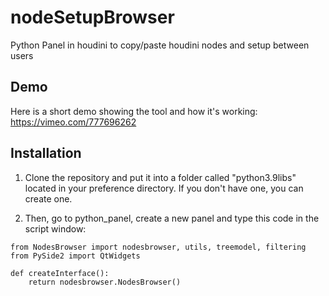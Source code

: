 # nodeSetupBrowser

Python Panel in houdini to copy/paste houdini nodes and setup between users

## Demo
Here is a short demo showing the tool and how it's working:
https://vimeo.com/777696262

## Installation
1. Clone the repository and put it into a folder called "python3.9libs" located in your preference directory.
If you don't have one, you can create one.

2. Then, go to python_panel, create a new panel and type this code in the script window:
```
from NodesBrowser import nodesbrowser, utils, treemodel, filtering
from PySide2 import QtWidgets

def createInterface():
    return nodesbrowser.NodesBrowser()
```


